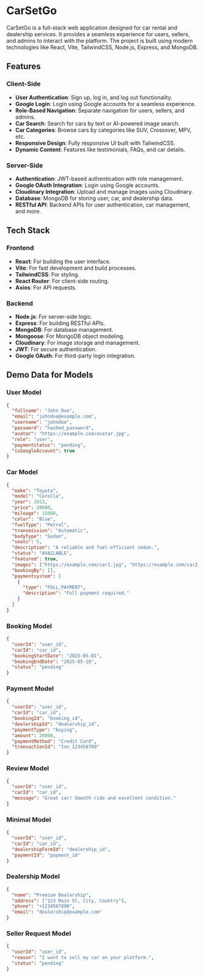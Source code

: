 # CarSetGo

CarSetGo is a full-stack web application designed for car rental and dealership services. It provides a seamless experience for users, sellers, and admins to interact with the platform. The project is built using modern technologies like React, Vite, TailwindCSS, Node.js, Express, and MongoDB.

## Features

### Client-Side
- **User Authentication**: Sign up, log in, and log out functionality.
- **Google Login**: Login using Google accounts for a seamless experience.
- **Role-Based Navigation**: Separate navigation for users, sellers, and admins.
- **Car Search**: Search for cars by text or AI-powered image search.
- **Car Categories**: Browse cars by categories like SUV, Crossover, MPV, etc.
- **Responsive Design**: Fully responsive UI built with TailwindCSS.
- **Dynamic Content**: Features like testimonials, FAQs, and car details.

### Server-Side
- **Authentication**: JWT-based authentication with role management.
- **Google OAuth Integration**: Login using Google accounts.
- **Cloudinary Integration**: Upload and manage images using Cloudinary.
- **Database**: MongoDB for storing user, car, and dealership data.
- **RESTful API**: Backend APIs for user authentication, car management, and more.

## Tech Stack

### Frontend
- **React**: For building the user interface.
- **Vite**: For fast development and build processes.
- **TailwindCSS**: For styling.
- **React Router**: For client-side routing.
- **Axios**: For API requests.

### Backend
- **Node.js**: For server-side logic.
- **Express**: For building RESTful APIs.
- **MongoDB**: For database management.
- **Mongoose**: For MongoDB object modeling.
- **Cloudinary**: For image storage and management.
- **JWT**: For secure authentication.
- **Google OAuth**: For third-party login integration.

## Demo Data for Models

### User Model
```json
{
  "fullname": "John Doe",
  "email": "johndoe@example.com",
  "username": "johndoe",
  "password": "hashed_password",
  "avatar": "https://example.com/avatar.jpg",
  "role": "user",
  "paymentstatus": "pending",
  "isGoogleAccount": true
}
```

### Car Model
```json
{
  "make": "Toyota",
  "model": "Corolla",
  "year": 2022,
  "price": 20000,
  "mileage": 15000,
  "color": "Blue",
  "fuelType": "Petrol",
  "transmission": "Automatic",
  "bodyType": "Sedan",
  "seats": 5,
  "description": "A reliable and fuel-efficient sedan.",
  "status": "AVAILABLE",
  "featured": true,
  "images": ["https://example.com/car1.jpg", "https://example.com/car2.jpg"],
  "bookingBy": [],
  "paymentsystem": [
    {
      "type": "FULL_PAYMENT",
      "description": "Full payment required."
    }
  ]
}
```

### Booking Model
```json
{
  "userId": "user_id",
  "carId": "car_id",
  "bookingStartDate": "2025-05-01",
  "bookingEndDate": "2025-05-10",
  "status": "pending"
}
```

### Payment Model
```json
{
  "userId": "user_id",
  "carId": "car_id",
  "bookingId": "booking_id",
  "dealershipId": "dealership_id",
  "paymentType": "buying",
  "amount": 20000,
  "paymentMethod": "Credit Card",
  "transactionId": "txn_123456789"
}
```

### Review Model
```json
{
  "userId": "user_id",
  "carId": "car_id",
  "message": "Great car! Smooth ride and excellent condition."
}
```

### Minimal Model
```json
{
  "userId": "user_id",
  "carId": "car_id",
  "dealershipFormId": "dealership_id",
  "paymentId": "payment_id"
}
```

### Dealership Model
```json
{
  "name": "Premium Dealership",
  "address": ["123 Main St, City, Country"],
  "phone": "+1234567890",
  "email": "dealership@example.com"
}
```

### Seller Request Model
```json
{
  "userId": "user_id",
  "reason": "I want to sell my car on your platform.",
  "status": "pending"
}
```